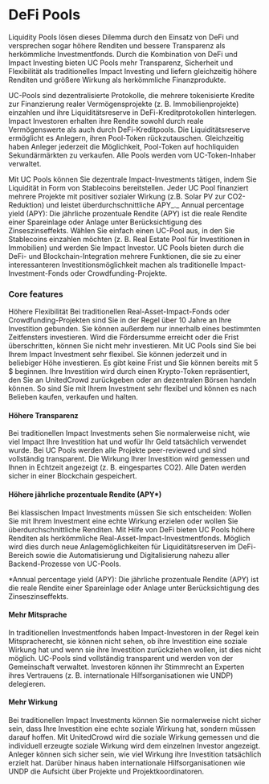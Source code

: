 # DeFi Pools

Liquidity Pools lösen dieses Dilemma durch den Einsatz von DeFi und versprechen sogar höhere Renditen und bessere Transparenz als herkömmliche Investmentfonds. Durch die Kombination von DeFi und Impact Investing bieten UC Pools mehr Transparenz, Sicherheit und Flexibilität als traditionelles Impact Investing und liefern gleichzeitig höhere Renditen und größere Wirkung als herkömmliche Finanzprodukte.

UC-Pools sind dezentralisierte Protokolle, die mehrere tokenisierte Kredite zur Finanzierung realer Vermögensprojekte \(z. B. Immobilienprojekte\) einzahlen und ihre Liquiditätsreserve in DeFi-Kreditprotokollen hinterlegen. Impact Investoren erhalten ihre Rendite sowohl durch reale Vermögenswerte als auch durch DeFi-Kreditpools. Die Liquiditätsreserve ermöglicht es Anlegern, ihren Pool-Token rückzutauschen. Gleichzeitig haben Anleger jederzeit die Möglichkeit, Pool-Token auf hochliquiden Sekundärmärkten zu verkaufen. Alle Pools werden vom UC-Token-Inhaber verwaltet.

Mit UC Pools können Sie dezentrale Impact-Investments tätigen, indem Sie Liquidität in Form von Stablecoins bereitstellen. Jeder UC Pool finanziert mehrere Projekte mit positiver sozialer Wirkung \(z.B. Solar PV zur CO2-Reduktion\) und leistet überdurchschnittliche APY_._ Annual percentage yield \(APY\): Die jährliche prozentuale Rendite \(APY\) ist die reale Rendite einer Spareinlage oder Anlage unter Berücksichtigung des Zinseszinseffekts. Wählen Sie einfach einen UC-Pool aus, in den Sie Stablecoins einzahlen möchten \(z. B. Real Estate Pool für Investitionen in Immobilien\) und werden Sie Impact Investor. UC Pools bieten durch die DeFi- und Blockchain-Integration mehrere Funktionen, die sie zu einer interessanteren Investitionsmöglichkeit machen als traditionelle Impact-Investment-Fonds oder Crowdfunding-Projekte.

### Core features

Höhere Flexibilität Bei traditionellen Real-Asset-Impact-Fonds oder Crowdfunding-Projekten sind Sie in der Regel über 10 Jahre an Ihre Investition gebunden. Sie können außerdem nur innerhalb eines bestimmten Zeitfensters investieren. Wird die Fördersumme erreicht oder die Frist überschritten, können Sie nicht mehr investieren. Mit UC Pools sind Sie bei Ihrem Impact Investment sehr flexibel. Sie können jederzeit und in beliebiger Höhe investieren. Es gibt keine Frist und Sie können bereits mit 5 $ beginnen. Ihre Investition wird durch einen Krypto-Token repräsentiert, den Sie an UnitedCrowd zurückgeben oder an dezentralen Börsen handeln können. So sind Sie mit Ihrem Investment sehr flexibel und können es nach Belieben kaufen, verkaufen und halten.

#### Höhere Transparenz 

Bei traditionellen Impact Investments sehen Sie normalerweise nicht, wie viel Impact Ihre Investition hat und wofür Ihr Geld tatsächlich verwendet wurde. Bei UC Pools werden alle Projekte peer-reviewed und sind vollständig transparent. Die Wirkung Ihrer Investition wird gemessen und Ihnen in Echtzeit angezeigt \(z. B. eingespartes CO2\). Alle Daten werden sicher in einer Blockchain gespeichert.

#### Höhere jährliche prozentuale Rendite \(APY\*\) 

Bei klassischen Impact Investments müssen Sie sich entscheiden: Wollen Sie mit Ihrem Investment eine echte Wirkung erzielen oder wollen Sie überdurchschnittliche Renditen. Mit Hilfe von DeFi bieten UC Pools höhere Renditen als herkömmliche Real-Asset-Impact-Investmentfonds. Möglich wird dies durch neue Anlagemöglichkeiten für Liquiditätsreserven im DeFi-Bereich sowie die Automatisierung und Digitalisierung nahezu aller Backend-Prozesse von UC-Pools.

\*Annual percentage yield \(APY\): Die jährliche prozentuale Rendite \(APY\) ist die reale Rendite einer Spareinlage oder Anlage unter Berücksichtigung des Zinseszinseffekts.

#### Mehr Mitsprache

In traditionellen Investmentfonds haben Impact-Investoren in der Regel kein Mitspracherecht, sie können nicht sehen, ob ihre Investition eine soziale Wirkung hat und wenn sie ihre Investition zurückziehen wollen, ist dies nicht möglich. UC-Pools sind vollständig transparent und werden von der Gemeinschaft verwaltet. Investoren können ihr Stimmrecht an Experten ihres Vertrauens \(z. B. internationale Hilfsorganisationen wie UNDP\) delegieren. 

#### Mehr Wirkung

Bei traditionellen Impact Investments können Sie normalerweise nicht sicher sein, dass Ihre Investition eine echte soziale Wirkung hat, sondern müssen darauf hoffen. Mit UnitedCrowd wird die soziale Wirkung gemessen und die individuell erzeugte soziale Wirkung wird dem einzelnen Investor angezeigt. Anleger können sich sicher sein, wie viel Wirkung ihre Investition tatsächlich erzielt hat. Darüber hinaus haben internationale Hilfsorganisationen wie UNDP die Aufsicht über Projekte und Projektkoordinatoren.

